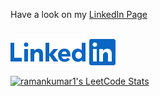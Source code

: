 Have a look on my <a href="https://www.linkedin.com/in/ramankumar-1/">LinkedIn Page<a><br><br>
  
 <img src="resources/LinkedIn-Blue-21@2x.png"></img>
<!-- Leetcode stats using API -->
[![ramankumar1's LeetCode Stats](https://leetcode-stats.vercel.app/api?username=ramankumar1&theme=Light)](https://github.com/JeremyTsaii/leetcode-stats)
<br>
